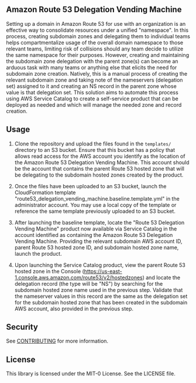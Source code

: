 ## Amazon Route 53 Delegation Vending Machine

Setting up a domain in Amazon Route 53 for use with an organization is an effective way to consolidate resources under a unified "namespace".  In this process, creating subdomain zones and delegating them to individual teams helps compartmentalize usage of the overall domain namespace to those relevant teams, limiting risk of collisions should any team decide to utilize the same namespace for their purposes.  However, creating and maintaining the subdomain zone delegation with the parent zone(s) can become an arduous task with many teams or anything else that elicits the need for subdomain zone creation.  Natively, this is a manual process of creating the relevant subdomain zone and taking note of the nameservers (delegation set) assigned to it and creating an NS record in the parent zone whose value is that delegation set.  This solution aims to automate this process using AWS Service Catalog to create a self-service product that can be deployed as needed and which will manage the needed zone and record creation.

## Usage

1. Clone the repository and upload the files found in the `templates/` directory to an S3 bucket.  Ensure that this bucket has a policy that allows read access for the AWS account you identify as the location of the Amazon Route 53 Delegation Vending Machine.  This account should be the account that contains the parent Route 53 hosted zone that will be delegating to the subdomain hosted zones created by the product.

2. Once the files have been uploaded to an S3 bucket, launch the CloudFormation template "route53_delegation_vending_machine.baseline.template.yml" in the administrator account.  You may use a local copy of the template or reference the same template previously uploaded to an S3 bucket.

3. After launching the baseline template, locate the "Route 53 Delegation Vending Machine" product now available via Service Catalog in the account identified as containing the Amazon Route 53 Delegation Vending Machine.  Providing the relevant subdomain AWS account ID, parent Route 53 hosted zone ID, and subdomain hosted zone name, launch the product.

4. Upon launching the Service Catalog product, view the parent Route 53 hosted zone in the Console (https://us-east-1.console.aws.amazon.com/route53/v2/hostedzones) and locate the delegation record (the type will be "NS") by searching for the subdomain hosted zone name used in the previous step.  Validate that the nameserver values in this record are the same as the delegation set for the subdomain hosted zone that has been created in the subdomain AWS account, also provided in the previous step.

## Security

See [CONTRIBUTING](CONTRIBUTING.md#security-issue-notifications) for more information.

## License

This library is licensed under the MIT-0 License. See the LICENSE file.

